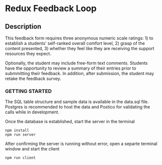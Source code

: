 # Redux Feedback Loop

## Description

This feedback form requires three anonymous numeric scale ratings: 1) to establish a students' self-ranked overall comfort level, 2) grasp of the content presented, 3) whether they feel like they are receiving the support resources they expect.

Optionally, the student may include free-form text comments. Students have the opportunity to review a summary of their entries prior to submmitting their feedback. In addition, after submission, the student may retake the feedback survey.

### GETTING STARTED

The SQL table structure and sample data is available in the data.sql file. Postgres is recommended to host the data and Postico for validating the calls while in development.

Once the database is established, start the server in the terminal

```
npm install
npm run server
```

After confirming the server is running without error, open a separte terminal window and start the client

```
npm run client
```

<!--
Temporarily parked for quick reference while building out the README - to be removed before final code commit
Additional README details can be found [here](https://github.com/PrimeAcademy/readme-template/blob/master/README.md) -->
